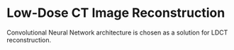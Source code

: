 # Low-Dose CT Image Reconstruction 

Convolutional Neural Network architecture is chosen as a solution for
LDCT reconstruction. 